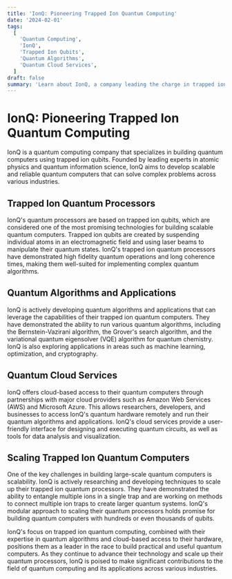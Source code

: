 ```yaml
---
title: 'IonQ: Pioneering Trapped Ion Quantum Computing'
date: '2024-02-01'
tags:
  [
    'Quantum Computing',
    'IonQ',
    'Trapped Ion Qubits',
    'Quantum Algorithms',
    'Quantum Cloud Services',
  ]
draft: false
summary: 'Learn about IonQ, a company leading the charge in trapped ion quantum computing, offering high-performance quantum processors and cloud-based access to their systems.'
---
```


# IonQ: Pioneering Trapped Ion Quantum Computing

IonQ is a quantum computing company that specializes in building quantum computers using trapped ion qubits. Founded by leading experts in atomic physics and quantum information science, IonQ aims to develop scalable and reliable quantum computers that can solve complex problems across various industries.

## Trapped Ion Quantum Processors

IonQ's quantum processors are based on trapped ion qubits, which are considered one of the most promising technologies for building scalable quantum computers. Trapped ion qubits are created by suspending individual atoms in an electromagnetic field and using laser beams to manipulate their quantum states. IonQ's trapped ion quantum processors have demonstrated high fidelity quantum operations and long coherence times, making them well-suited for implementing complex quantum algorithms.

## Quantum Algorithms and Applications

IonQ is actively developing quantum algorithms and applications that can leverage the capabilities of their trapped ion quantum computers. They have demonstrated the ability to run various quantum algorithms, including the Bernstein-Vazirani algorithm, the Grover's search algorithm, and the variational quantum eigensolver (VQE) algorithm for quantum chemistry. IonQ is also exploring applications in areas such as machine learning, optimization, and cryptography.

## Quantum Cloud Services

IonQ offers cloud-based access to their quantum computers through partnerships with major cloud providers such as Amazon Web Services (AWS) and Microsoft Azure. This allows researchers, developers, and businesses to access IonQ's quantum hardware remotely and run their quantum algorithms and applications. IonQ's cloud services provide a user-friendly interface for designing and executing quantum circuits, as well as tools for data analysis and visualization.

## Scaling Trapped Ion Quantum Computers

One of the key challenges in building large-scale quantum computers is scalability. IonQ is actively researching and developing techniques to scale up their trapped ion quantum processors. They have demonstrated the ability to entangle multiple ions in a single trap and are working on methods to connect multiple ion traps to create larger quantum systems. IonQ's modular approach to scaling their quantum processors holds promise for building quantum computers with hundreds or even thousands of qubits.

IonQ's focus on trapped ion quantum computing, combined with their expertise in quantum algorithms and cloud-based access to their hardware, positions them as a leader in the race to build practical and useful quantum computers. As they continue to advance their technology and scale up their quantum processors, IonQ is poised to make significant contributions to the field of quantum computing and its applications across various industries.
